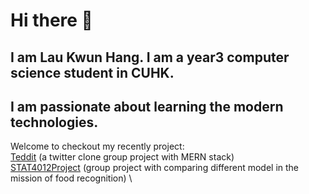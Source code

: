 # Hi there 👋
## I am Lau Kwun Hang. I am a year3 computer science student in CUHK.
## I am passionate about learning the modern technologies.
Welcome to checkout my recently project: \
[Teddit](https://github.com/FrankieSkate/CSCI3100_GrpA2_Teddit) (a twitter clone group project with MERN stack) \
[STAT4012Project](https://github.com/NiCkWKT/STAT4012-Project) (group project with comparing different model in the mission of food recognition) \
<!--
**kwunhang/kwunhang** is a ✨ _special_ ✨ repository because its `README.md` (this file) appears on your GitHub profile.

Here are some ideas to get you started:

- 🔭 I’m currently working on ...
- 🌱 I’m currently learning ...
- 👯 I’m looking to collaborate on ...
- 🤔 I’m looking for help with ...
- 💬 Ask me about ...
- 📫 How to reach me: ...
- 😄 Pronouns: ...
- ⚡ Fun fact: ...
-->
